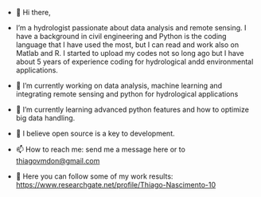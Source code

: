 - 👋 Hi there, 
-  I’m a hydrologist passionate about data analysis and remote sensing. I have a background in civil engineering and Python is the coding language that I have used the most, but I can read and work also on Matlab and R. I started to upload my codes not so long ago but I have about 5 years of experience coding for hydrological andd environmental applications. 

- 🔭 I’m currently working on data analysis, machine learning and integrating remote sensing and python for hydrological applications
- 🌱 I’m currently learning advanced python features and how to optimize big data handling.  
- 💞️ I believe open source is a key to development.
- 📫 How to reach me: send me a message here or to thiagovmdon@gmail.com
- 🤔 Here you can follow some of my work results: https://www.researchgate.net/profile/Thiago-Nascimento-10
<!---
thiagovmdon/thiagovmdon is a ✨ special ✨ repository because its `README.md` (this file) appears on your GitHub profile.
You can click the Preview link to take a look at your changes.
--->
